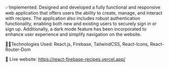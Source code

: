 ✅Implemented: Designed and developed a fully functional and responsive web application that offers users the ability to create, manage, and interact with recipes. The application also includes robust authentication functionality, enabling both new and existing users to securely sign in or sign up. Additionally, a dark mode feature has been incorporated to enhance user experience and simplify navigation on the website.

🧑‍💻Technologies Used: React.js, Firebase, TailwindCSS, React-Icons, React-Router-Dom

📲 Live website: https://react-firebase-recipes.vercel.app/
